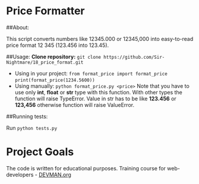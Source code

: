 # Price Formatter

##About:

This script converts numbers like 12345.000 or 12345,000 
into easy-to-read price format 12 345 (123.456 into 123.45).

##Usage:
**Clone repository:** `git clone https://github.com/Sir-Nightmare/18_price_format.git` 

+ Using in your project: 
`from format_price import format_price`
`print(format_price(1234.5600))`
+ Using manually: `python format_price.py <price>`
Note that you have to use only **int**, **float** or **str** type with this function. With other types the function will raise TypeError.
Value in str has to be like **123.456** or **123,456** otherwise function will raise ValueError.

##Running tests:

Run `python tests.py`

# Project Goals

The code is written for educational purposes. Training course for web-developers - [DEVMAN.org](https://devman.org)
